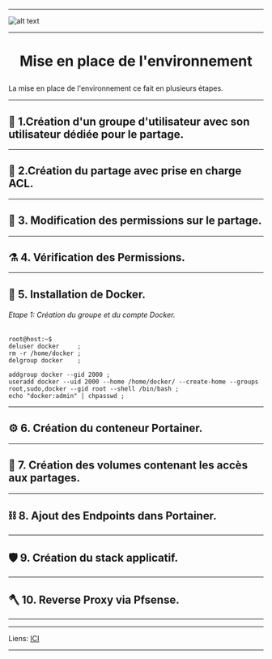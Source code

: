 ____
![alt text][LOGO]
____
# **<p align=center>Mise en place de l'environnement</align>** #

La mise en place de l'environnement ce fait en plusieurs étapes.
____

##   :satellite:   1.**Création d'un groupe d'utilisateur avec son utilisateur dédiée pour le partage.**

____
##  :microscope:  2.**Création du partage avec prise en charge ACL.**
____

##  :petri_dish:  3. **Modification des permissions sur le partage.**
____

##  :alembic:     4. **Vérification des Permissions.**
____

##  :test_tube:   5. **Installation de Docker.**

###### Etape 1: Création du groupe et du compte Docker. ######
````console
root@host:~$ 
deluser docker     ; 
rm -r /home/docker ;
delgroup docker    ;

addgroup docker --gid 2000 ;
useradd docker --uid 2000 --home /home/docker/ --create-home --groups root,sudo,docker --gid root --shell /bin/bash ;
echo "docker:admin" | chpasswd ;
````



____

##  :gear:        6. **Création du conteneur Portainer.**
____

##  :magnet:      7. **Création des volumes contenant les accès aux partages.**
____

##  :chains:      8. **Ajout des Endpoints dans Portainer.**
____

##  :shield:      9. **Création du stack applicatif.**  
____

##  :axe:       10. **Reverse Proxy via Pfsense.**
____
***
Liens: [ICI][LINES_1]
****




[LOGO]: https://www.clipartmax.com/png/full/146-1469802_logo-logo-docker.png
[LINES_1]: #

